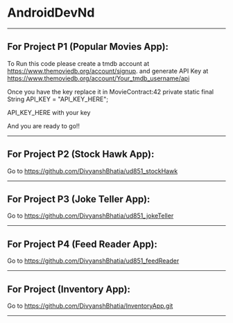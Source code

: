 # AndroidDevNd

-----------------------------------------------------------------------------------------------------------------
## For Project P1 (Popular Movies App):
To Run this code please create a tmdb account at https://www.themoviedb.org/account/signup.
and generate API Key at https://www.themoviedb.org/account/Your_tmdb_username/api

Once you have the key replace it in MovieContract:42
private static final String API_KEY = "API_KEY_HERE";

API_KEY_HERE with your key

And you are ready to go!!

-------------------------------------------------------------------------------------------------------------------

## For Project P2 (Stock Hawk App):
Go to https://github.com/DivyanshBhatia/ud851_stockHawk

-----------------------------------------------------------------------------------------------------------------
## For Project P3 (Joke Teller App):
Go to https://github.com/DivyanshBhatia/ud851_jokeTeller

--------------------------------------------------------------------------------------------------------------------

## For Project P4 (Feed Reader App):
Go to https://github.com/DivyanshBhatia/ud851_feedReader

--------------------------------------------------------------------------------------------------------------------
## For Project (Inventory App):
Go to https://github.com/DivyanshBhatia/InventoryApp.git

--------------------------------------------------------------------------------------------------------------------
